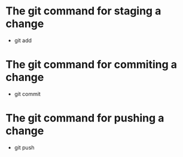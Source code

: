 # The  git command for staging a change
* git add 

# The  git command for commiting a change
* git commit 

# The  git command for pushing a change 
* git push 
